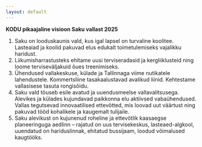 ```yaml
---
layout: default
---
```


**KODU pikaajaline visioon Saku vallast 2025**

1. Saku on looduskaunis vald, kus igal lapsel on turvaline koolitee. Lasteaiad ja koolid pakuvad elus edukalt toimetulemiseks vajalikku haridust.
2. Liikumisharrastusteks ehitame uusi terviseradasid ja kergliiklusteid ning loome terviseväljakuid õues treenimiseks.
3. Ühendused vallakeskuse, külade ja Tallinnaga viime nutikatele lahendustele. Kommertsliine tasakaalustavad avalikud liinid. Kehtestame vallasisese tasuta rongisõidu. 
4. Saku vald tõuseb esile avatud ja uuendusmeelse vallavalitsusega. Alevikes ja külades kujundavad paikkonna elu aktiivsed vabaühendused. Vallas tegutsevad innovaatilised ettevõtted, mis loovad uut väärtust ning pakuvad tööd kohalikele ja kaugemalt tulijaile.
5. Saku alevikust on kujunenud roheline ja ettevõtlik kaasaegse planeeringuga aedlinn – rajatud on uus tervisekeskus, lasteaed-algkool, uuendatud on hariduslinnak, ehitatud bussijaam, loodud võimalused kaugtööks.


